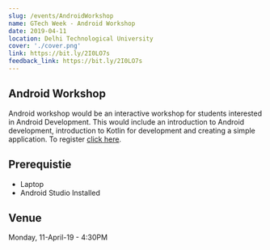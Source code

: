 ```yaml
---
slug: /events/AndroidWorkshop
name: GTech Week - Android Workshop
date: 2019-04-11
location: Delhi Technological University
cover: './cover.png'
link: https://bit.ly/2I0LO7s
feedback_link: https://bit.ly/2I0LO7s
---
```

## Android Workshop

Android workshop would be an interactive workshop for students interested in Android Development. This would include an introduction to Android development, introduction to Kotlin for development and creating a simple application.
To register [click here](https://bit.ly/2I0LO7s).

## Prerequistie

- Laptop
- Android Studio Installed

## Venue

Monday, 11-April-19 - 4:30PM
